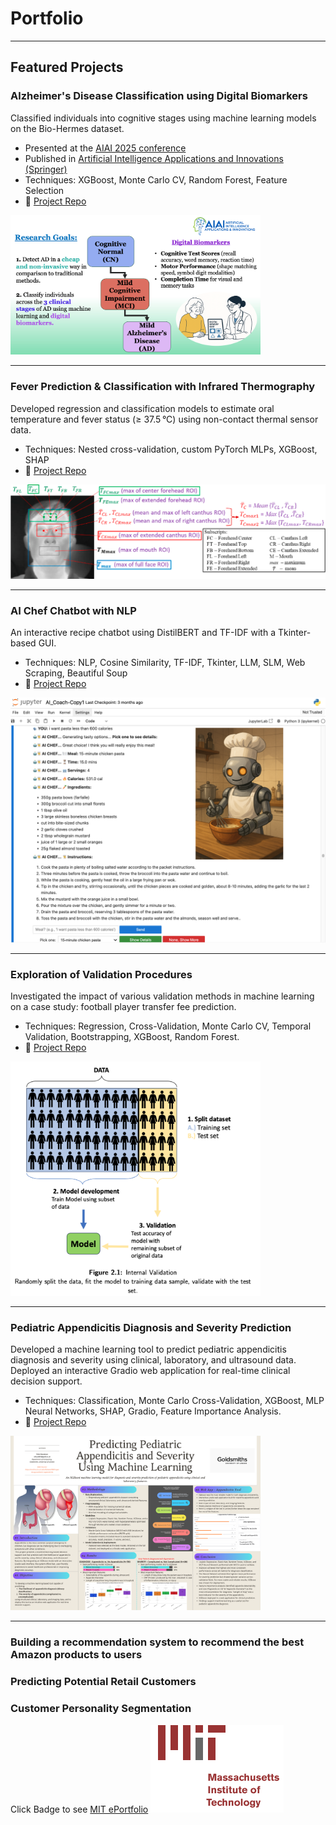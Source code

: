 # Portfolio
---

## Featured Projects

### Alzheimer's Disease Classification using Digital Biomarkers
Classified individuals into cognitive stages using machine learning models on the Bio-Hermes dataset. 
- Presented at the [AIAI 2025 conference](https://ifipaiai.org/2025/)
- Published in [Artificial Intelligence Applications and Innovations (Springer)](https://link.springer.com/chapter/10.1007/978-3-031-96235-6_5)
- Techniques: XGBoost, Monte Carlo CV, Random Forest, Feature Selection  
- 📂 [Project Repo](https://github.com/EoinHoustoun/Alzheimers_Biohermes/blob/main/README.md) 

<img src="docs/assets/Research_Image.png" width="400"/>

---

### Fever Prediction & Classification with Infrared Thermography
Developed regression and classification models to estimate oral temperature and fever status (≥ 37.5 °C) using non-contact thermal sensor data.
- Techniques: Nested cross-validation, custom PyTorch MLPs, XGBoost, SHAP
- 📂 [Project Repo](https://github.com/EoinHoustoun/Infrared_Thermography/blob/main/README.md)

<img src="docs/assets/infra.png" width="600"/>

---

### AI Chef Chatbot with NLP
An interactive recipe chatbot using DistilBERT and TF-IDF with a Tkinter-based GUI.  
- Techniques: NLP, Cosine Similarity, TF-IDF, Tkinter, LLM, SLM, Web Scraping, Beautiful Soup  
- 📂 [Project Repo](https://github.com/EoinHoustoun/AI_Chef/blob/main/README.md)

<img src="docs/assets/ai_chef.png" width="550"/>

---

### Exploration of Validation Procedures
Investigated the impact of various validation methods in machine learning on a case study: football player transfer fee prediction.
- Techniques: Regression, Cross-Validation, Monte Carlo CV, Temporal Validation, Bootstrapping, XGBoost, Random Forest.
- 📂 [Project Repo](https://github.com/EoinHoustoun/Final-Year-Project/blob/main/README.md)

<img src="docs/assets/int_val.png" width="400"/>

---

### Pediatric Appendicitis Diagnosis and Severity Prediction
Developed a machine learning tool to predict pediatric appendicitis diagnosis and severity using clinical, laboratory, and ultrasound data. Deployed an interactive Gradio web application for real-time clinical decision support.
- Techniques: Classification, Monte Carlo Cross-Validation, XGBoost, MLP Neural Networks, SHAP, Gradio, Feature Importance Analysis.
- 📂 [Project Repo](https://github.com/EoinHoustoun/Pediatric_Appendicitis/blob/main/README.md)

<img src="docs/assets/poster.png" width="400"/>

---
### Building a recommendation system to recommend the best Amazon products to users
### Predicting Potential Retail Customers 
### Customer Personality Segmentation

Click Badge to see [MIT ePortfolio](https://www.mygreatlearning.com/eportfolio/eoin-houstoun)
[![MIT ePortfolio](docs/assets/MIT_BADGE.png)](https://www.mygreatlearning.com/eportfolio/eoin-houstoun)



